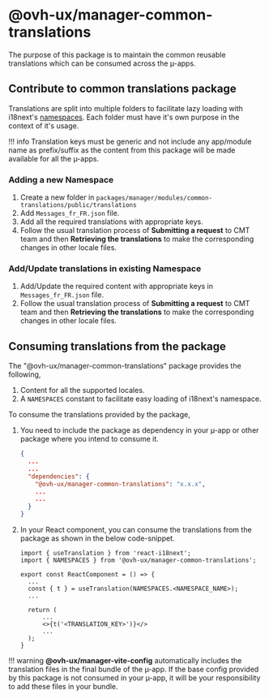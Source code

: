 # @ovh-ux/manager-common-translations

The purpose of this package is to maintain the common reusable translations which can be consumed across the µ-apps.

## Contribute to common translations package

Translations are split into multiple folders to facilitate lazy loading with i18next's [namespaces](https://www.i18next.com/principles/namespaces). Each folder must have it's own purpose in the context of it's usage.

!!! info
    Translation keys must be generic and not include any app/module name as prefix/suffix as the content from this package will be made available for all the µ-apps. 

### Adding a new Namespace

1. Create a new folder in `packages/manager/modules/common-translations/public/translations`
2. Add `Messages_fr_FR.json` file.
3. Add all the required translations with appropriate keys. 
4. Follow the usual translation process of **Submitting a request** to CMT team and then **Retrieving the translations** to make the corresponding changes in other locale files.

### Add/Update translations in existing Namespace

1. Add/Update the required content with appropriate keys in `Messages_fr_FR.json` file.
2. Follow the usual translation process of **Submitting a request** to CMT team and then **Retrieving the translations** to make the corresponding changes in other locale files.

## Consuming translations from the package

The "@ovh-ux/manager-common-translations" package provides the following,

1. Content for all the supported locales.
2. A `NAMESPACES` constant to facilitate easy loading of i18next's namespace.

To consume the translations provided by the package,

1. You need to include the package as dependency in your µ-app or other package where you intend to consume it.

    ```json
    {
      ...
      ...
      "dependencies": {
        "@ovh-ux/manager-common-translations": "x.x.x",
        ...
        ...
      }
    }
    ```

2. In your React component, you can consume the translations from the package as shown in the below code-snippet.

    ```
    import { useTranslation } from 'react-i18next';
    import { NAMESPACES } from '@ovh-ux/manager-common-translations';

    export const ReactComponent = () => {
      ...
      const { t } = useTranslation(NAMESPACES.<NAMESPACE_NAME>);
      ...

      return (
          ...
          <>{t('<TRANSLATION_KEY>')}</>
          ...
      );
    }
    ```

!!! warning
    **@ovh-ux/manager-vite-config** automatically includes the translation files in the final bundle of the µ-app. If the base config provided by this package is not consumed in your µ-app, it will be your responsibility to add these files in your bundle.





